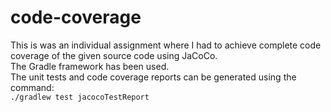 # code-coverage
This is was an individual assignment where I had to achieve complete code coverage of the given source code using JaCoCo.
<br>
The Gradle framework has been used.
<br>
The unit tests and code coverage reports can be generated using the command: <br>
`./gradlew test jacocoTestReport`
